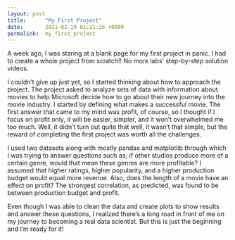 ```yaml
---
layout: post
title:      "My First Project"
date:       2021-02-19 01:21:26 +0000
permalink:  my_first_project
---
```



A week ago, I was staring at a blank page for my first project in panic.  I had to create a whole project from scratch!! No more labs' step-by-step solution videos.  

I couldn’t give up just yet, so I started thinking about how to approach the project. The project asked to analyze sets of data with information about movies to help Microsoft decide how to go about their new journey into the movie industry.  I started by defining what makes a successful movie. The first answer that came to my mind was profit, of course, so I thought if I focus on profit only, it will be easier, simpler, and it won’t overwhelmed me too much. Well, it didn’t turn out quite that well, it wasn’t that simple, but the reward of completing the first project was worth all the challenges.

I used two datasets along with mostly pandas and matplotlib through which I was trying to answer questions such as; if other studios produce more of a certain genre, would that mean these genres are more profitable? I assumed that higher ratings, higher popularity, and a higher production budget would equal more revenue. Also, does the length of a movie have an effect on profit? The strongest correlation, as predicted, was found to be between production budget and profit. 

Even though I was able to clean the data and create plots to show results and answer these questions, I realized there’s a long road in front of me on my journey to becoming a real data scientist. But this is just the beginning and I’m ready for it!





